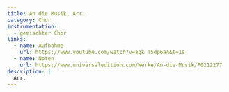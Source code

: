 ```yaml
---
title: An die Musik, Arr. 
category: Chor
instrumentation:  
  - gemischter Chor
links:
  - name: Aufnahme
    url: https://www.youtube.com/watch?v=agk_T5dp6aA&t=1s
  - name: Noten
    url: https://www.universaledition.com/Werke/An-die-Musik/P0212277
description: |
  Arr. 
---
```

